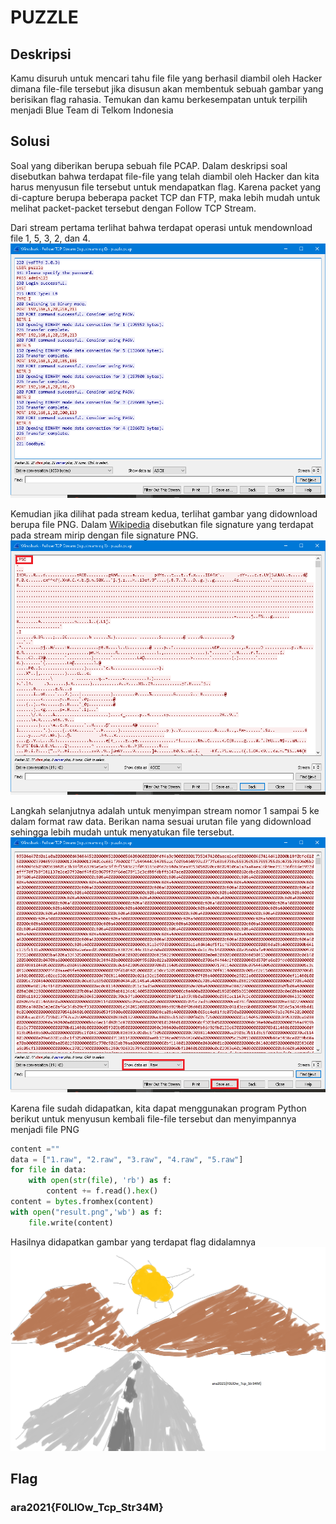 # PUZZLE

## Deskripsi
Kamu disuruh untuk mencari tahu file file yang berhasil diambil oleh Hacker dimana file-file tersebut jika disusun akan membentuk sebuah gambar yang berisikan flag rahasia. Temukan dan kamu berkesempatan untuk terpilih menjadi Blue Team di Telkom Indonesia

## Solusi
Soal yang diberikan berupa sebuah file PCAP. Dalam deskripsi soal disebutkan bahwa terdapat file-file yang telah diambil oleh Hacker dan kita harus menyusun file tersebut untuk mendapatkan flag.
Karena packet yang di-capture berupa beberapa packet TCP dan FTP, maka lebih mudah untuk melihat packet-packet tersebut dengan Follow TCP Stream.

Dari stream pertama terlihat bahwa terdapat operasi untuk mendownload file 1, 5, 3, 2, dan 4.
![Stream 0 from wireshark](./puzzle_1.png)

Kemudian jika dilihat pada stream kedua, terlihat gambar yang didownload berupa file PNG. Dalam [Wikipedia](https://en.wikipedia.org/wiki/List_of_file_signatures) disebutkan file signature yang terdapat pada stream mirip dengan file signature PNG.
![PNG file signature from stream 1](./puzzle_2.png)

Langkah selanjutnya adalah untuk menyimpan stream nomor 1 sampai 5 ke dalam format raw data. Berikan nama sesuai urutan file yang didownload sehingga lebih mudah untuk menyatukan file tersebut.
![Saved stream as raw data](./puzzle_3.png)

Karena file sudah didapatkan, kita dapat menggunakan program Python berikut untuk menyusun kembali file-file tersebut dan menyimpannya menjadi file PNG
```python
content =""
data = ["1.raw", "2.raw", "3.raw", "4.raw", "5.raw"] 
for file in data: 
    with open(str(file), 'rb') as f:  
        content += f.read().hex()
content = bytes.fromhex(content) 
with open("result.png",'wb') as f: 
    file.write(content)
```

Hasilnya didapatkan gambar yang terdapat flag didalamnya
<img alt="Flag" src="./result.png" width="720">

## Flag
### ara2021{F0LlOw_Tcp_Str34M}

